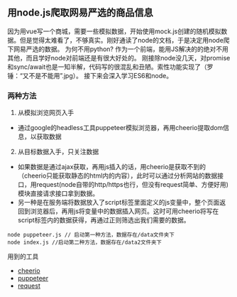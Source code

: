 ## 用node.js爬取网易严选的商品信息
因为用vue写一个商城，需要一些模拟数据，开始使用mock.js创建的随机模拟数据。但是觉得太难看了，不够真实。刚好通读了node的文档，于是决定用node爬下网易严选的数据。
为何不用python?
作为一个前端，能用JS解决的的绝对不用其他，而且学好node对前端还是有很大好处的。
刚接除node没几天，对promise和sync/await也是一知半解，代码写的很混乱和丑陋。索性功能实现了（罗锤：“又不是不能用”.jpg）。
接下来会深入学习ES6和node。

### 两种方法
1. 从模拟浏览网页入手
 * 通过google的headless工具puppeteer模拟浏览器，再用cheerio提取dom信息，以获取数据

2. 从目标数据入手，只关注数据
 * 如果数据是通过ajax获取，再用js插入的话，用cheerio是获取不到的（cheerio只能获取静态的html内的内容），此时可以通过分析网站的数据接口，用request(node自带的http/https也行，但没有request简单、方便好用)模块直接请求接口拿到数据。
 * 另一种是在服务端将数据放入了script标签里面定义的js变量中，整个页面返回到浏览器后，再用js将变量中的数据插入网页。这时可用cheerio将写在script标签内的数据获得，再通过正则筛选出我们需要的数据。

~~~
node puppeteer.js // 启动第一种方法，数据存在/data文件夹下
node index.js //启动第二种方法，数据存在/data2文件夹下
~~~

用到的工具
* [cheerio](https://github.com/cheeriojs/cheerio)
* [puppeteer](https://github.com/GoogleChrome/puppeteer)
* [request](https://github.com/request/request)